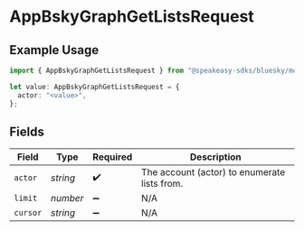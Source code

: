 # AppBskyGraphGetListsRequest

## Example Usage

```typescript
import { AppBskyGraphGetListsRequest } from "@speakeasy-sdks/bluesky/models/operations";

let value: AppBskyGraphGetListsRequest = {
  actor: "<value>",
};
```

## Fields

| Field                                        | Type                                         | Required                                     | Description                                  |
| -------------------------------------------- | -------------------------------------------- | -------------------------------------------- | -------------------------------------------- |
| `actor`                                      | *string*                                     | :heavy_check_mark:                           | The account (actor) to enumerate lists from. |
| `limit`                                      | *number*                                     | :heavy_minus_sign:                           | N/A                                          |
| `cursor`                                     | *string*                                     | :heavy_minus_sign:                           | N/A                                          |